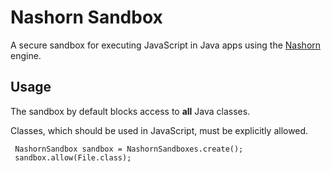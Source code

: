 # Nashorn Sandbox

A secure sandbox for executing JavaScript in Java apps using the [Nashorn](https://docs.oracle.com/javase/8/docs/technotes/guides/scripting/nashorn/) engine.

## Usage

The sandbox by default blocks access to **all** Java classes.

Classes, which should be used in JavaScript, must be explicitly allowed.

     NashornSandbox sandbox = NashornSandboxes.create();
     sandbox.allow(File.class);
     

